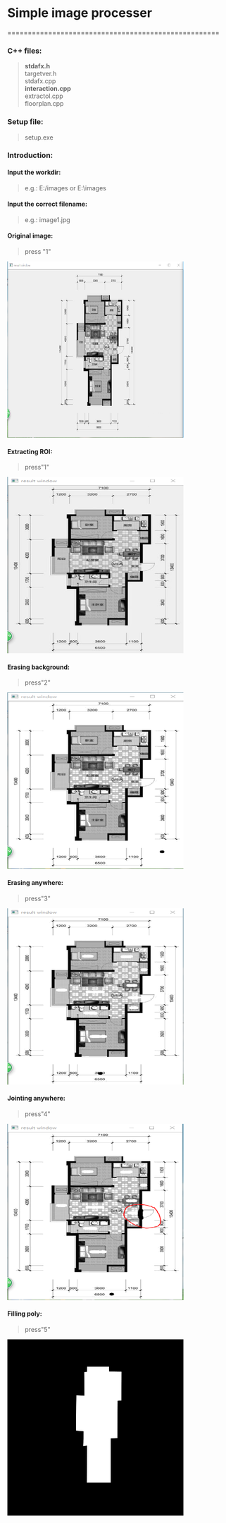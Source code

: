 # Simple image processer
====================================================
### C++ files:  
> **stdafx.h**  
> targetver.h  
> stdafx.cpp  
> **interaction.cpp**  
> extractol.cpp  
> floorplan.cpp  
### Setup file:  
> setup.exe  
### Introduction:  
#### Input the workdir:  
> e.g.: E:/images or E:\images  
#### Input the correct filename:  
> e.g.: image1.jpg  
#### Original image:  
> press "1"  
<div align = left><img width='400' height='400' src='https://github.com/Menglinucas/FP-annot/blob/master/image.PNG'></div>

#### Extracting ROI:  
> press"1"  
<div align = left><img width='400' height='400' src='https://github.com/Menglinucas/FP-annot/blob/master/extracting ROI.PNG'></div>

#### Erasing background:  
> press"2"  
<div align = left><img width='400' height='400' src='https://github.com/Menglinucas/FP-annot/blob/master/erasing bdg.PNG'></div>

#### Erasing anywhere:  
> press"3"  
<div align = left><img width='400' height='400' src='https://github.com/Menglinucas/FP-annot/blob/master/eraing any.PNG'></div>

#### Jointing anywhere:  
> press"4"  
<div align = left><img width='400' height='400' src='https://github.com/Menglinucas/FP-annot/blob/master/joint.PNG'></div>

#### Filling poly:  
> press"5"  
<div align = left><img width='400' height='400' src='https://github.com/Menglinucas/FP-annot/blob/master/fp2_annot.jpg'></div>
